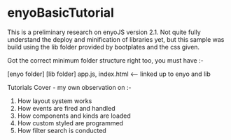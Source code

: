 enyoBasicTutorial
=================

This is a preliminary research on enyoJS version 2.1. Not quite fully understand the deploy and minification of libraries yet, 
but this sample was build using the lib folder provided by bootplates and the css given.

Got the correct minimum folder structure right too, you must have :-

[enyo folder]
[lib folder]
app.js, index.html <-- linked up to enyo and lib

Tutorials Cover - my own observation on :-

1. How layout system works
2. How events are fired and handled
3. How components and kinds are loaded
4. How custom styled are programmed
5. How filter search is conducted